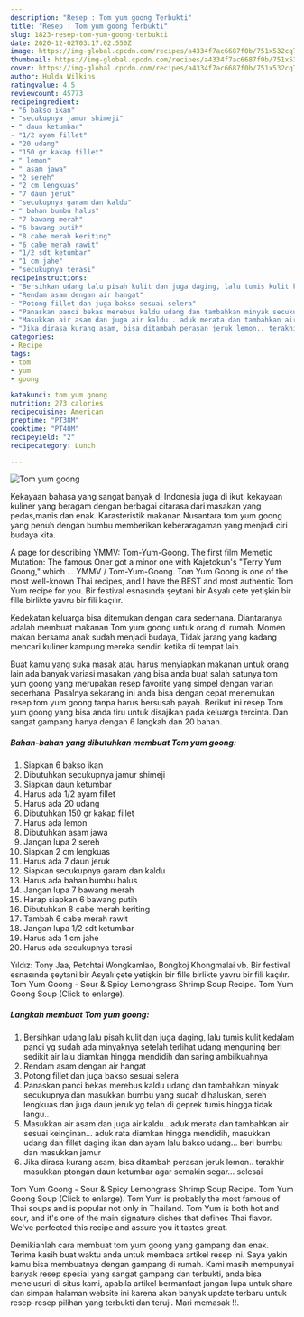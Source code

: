 ```yaml
---
description: "Resep : Tom yum goong Terbukti"
title: "Resep : Tom yum goong Terbukti"
slug: 1823-resep-tom-yum-goong-terbukti
date: 2020-12-02T03:17:02.550Z
image: https://img-global.cpcdn.com/recipes/a4334f7ac6687f0b/751x532cq70/tom-yum-goong-foto-resep-utama.jpg
thumbnail: https://img-global.cpcdn.com/recipes/a4334f7ac6687f0b/751x532cq70/tom-yum-goong-foto-resep-utama.jpg
cover: https://img-global.cpcdn.com/recipes/a4334f7ac6687f0b/751x532cq70/tom-yum-goong-foto-resep-utama.jpg
author: Hulda Wilkins
ratingvalue: 4.5
reviewcount: 45773
recipeingredient:
- "6 bakso ikan"
- "secukupnya jamur shimeji"
- " daun ketumbar"
- "1/2 ayam fillet"
- "20 udang"
- "150 gr kakap fillet"
- " lemon"
- " asam jawa"
- "2 sereh"
- "2 cm lengkuas"
- "7 daun jeruk"
- "secukupnya garam dan kaldu"
- " bahan bumbu halus"
- "7 bawang merah"
- "6 bawang putih"
- "8 cabe merah keriting"
- "6 cabe merah rawit"
- "1/2 sdt ketumbar"
- "1 cm jahe"
- "secukupnya terasi"
recipeinstructions:
- "Bersihkan udang lalu pisah kulit dan juga daging, lalu tumis kulit kedalam panci yg sudah ada minyaknya setelah terlihat udang menguning beri sedikit air lalu diamkan hingga mendidih dan saring ambilkuahnya"
- "Rendam asam dengan air hangat"
- "Potong fillet dan juga bakso sesuai selera"
- "Panaskan panci bekas merebus kaldu udang dan tambahkan minyak secukupnya dan masukkan bumbu yang sudah dihaluskan, sereh lengkuas dan juga daun jeruk yg telah di geprek tumis hingga tidak langu.."
- "Masukkan air asam dan juga air kaldu.. aduk merata dan tambahkan air sesuai keinginan... aduk rata diamkan hingga mendidih, masukkan udang dan fillet daging ikan dan ayam lalu bakso udang... beri bumbu dan masukkan jamur"
- "Jika dirasa kurang asam, bisa ditambah perasan jeruk lemon.. terakhir masukkan ptongan daun ketumbar agar semakin segar... selesai"
categories:
- Recipe
tags:
- tom
- yum
- goong

katakunci: tom yum goong 
nutrition: 273 calories
recipecuisine: American
preptime: "PT38M"
cooktime: "PT40M"
recipeyield: "2"
recipecategory: Lunch

---
```



![Tom yum goong](https://img-global.cpcdn.com/recipes/a4334f7ac6687f0b/751x532cq70/tom-yum-goong-foto-resep-utama.jpg)

Kekayaan bahasa yang sangat banyak di Indonesia juga di ikuti kekayaan kuliner yang beragam dengan berbagai citarasa dari masakan yang pedas,manis dan enak. Karasteristik makanan Nusantara tom yum goong yang penuh dengan bumbu memberikan keberaragaman yang menjadi ciri budaya kita.


A page for describing YMMV: Tom-Yum-Goong. The first film Memetic Mutation: The famous Oner got a minor one with Kajetokun&#39;s &#34;Terry Yum Goong,&#34; which … YMMV / Tom-Yum-Goong. Tom Yum Goong is one of the most well-known Thai recipes, and I have the BEST and most authentic Tom Yum recipe for you. Bir festival esnasında şeytani bir Asyalı çete yetişkin bir fille birlikte yavru bir fili kaçılır.

Kedekatan keluarga bisa ditemukan dengan cara sederhana. Diantaranya adalah membuat makanan Tom yum goong untuk orang di rumah. Momen makan bersama anak sudah menjadi budaya, Tidak jarang yang kadang mencari kuliner kampung mereka sendiri ketika di tempat lain.

Buat kamu yang suka masak atau harus menyiapkan makanan untuk orang lain ada banyak variasi masakan yang bisa anda buat salah satunya tom yum goong yang merupakan resep favorite yang simpel dengan varian sederhana. Pasalnya sekarang ini anda bisa dengan cepat menemukan resep tom yum goong tanpa harus bersusah payah.
Berikut ini resep Tom yum goong yang bisa anda tiru untuk disajikan pada keluarga tercinta. Dan sangat gampang hanya dengan 6 langkah dan 20 bahan.


<!--inarticleads1-->

##### Bahan-bahan yang dibutuhkan membuat Tom yum goong:

1. Siapkan 6 bakso ikan
1. Dibutuhkan secukupnya jamur shimeji
1. Siapkan  daun ketumbar
1. Harus ada 1/2 ayam fillet
1. Harus ada 20 udang
1. Dibutuhkan 150 gr kakap fillet
1. Harus ada  lemon
1. Dibutuhkan  asam jawa
1. Jangan lupa 2 sereh
1. Siapkan 2 cm lengkuas
1. Harus ada 7 daun jeruk
1. Siapkan secukupnya garam dan kaldu
1. Harus ada  bahan bumbu halus
1. Jangan lupa 7 bawang merah
1. Harap siapkan 6 bawang putih
1. Dibutuhkan 8 cabe merah keriting
1. Tambah 6 cabe merah rawit
1. Jangan lupa 1/2 sdt ketumbar
1. Harus ada 1 cm jahe
1. Harus ada secukupnya terasi


Yıldız: Tony Jaa, Petchtai Wongkamlao, Bongkoj Khongmalai vb. Bir festival esnasında şeytani bir Asyalı çete yetişkin bir fille birlikte yavru bir fili kaçılır. Tom Yum Goong - Sour &amp; Spicy Lemongrass Shrimp Soup Recipe. Tom Yum Goong Soup (Click to enlarge). 

<!--inarticleads2-->

##### Langkah membuat  Tom yum goong:

1. Bersihkan udang lalu pisah kulit dan juga daging, lalu tumis kulit kedalam panci yg sudah ada minyaknya setelah terlihat udang menguning beri sedikit air lalu diamkan hingga mendidih dan saring ambilkuahnya
1. Rendam asam dengan air hangat
1. Potong fillet dan juga bakso sesuai selera
1. Panaskan panci bekas merebus kaldu udang dan tambahkan minyak secukupnya dan masukkan bumbu yang sudah dihaluskan, sereh lengkuas dan juga daun jeruk yg telah di geprek tumis hingga tidak langu..
1. Masukkan air asam dan juga air kaldu.. aduk merata dan tambahkan air sesuai keinginan... aduk rata diamkan hingga mendidih, masukkan udang dan fillet daging ikan dan ayam lalu bakso udang... beri bumbu dan masukkan jamur
1. Jika dirasa kurang asam, bisa ditambah perasan jeruk lemon.. terakhir masukkan ptongan daun ketumbar agar semakin segar... selesai


Tom Yum Goong - Sour &amp; Spicy Lemongrass Shrimp Soup Recipe. Tom Yum Goong Soup (Click to enlarge). Tom Yum is probably the most famous of Thai soups and is popular not only in Thailand. Tom Yum is both hot and sour, and it&#39;s one of the main signature dishes that defines Thai flavor. We&#39;ve perfected this recipe and assure you it tastes great. 

Demikianlah cara membuat tom yum goong yang gampang dan enak. Terima kasih buat waktu anda untuk membaca artikel resep ini. Saya yakin kamu bisa membuatnya dengan gampang di rumah. Kami masih mempunyai banyak resep spesial yang sangat gampang dan terbukti, anda bisa menelusuri di situs kami, apabila artikel bermanfaat jangan lupa untuk share dan simpan halaman website ini karena akan banyak update terbaru untuk resep-resep pilihan yang terbukti dan teruji. Mari memasak !!. 
